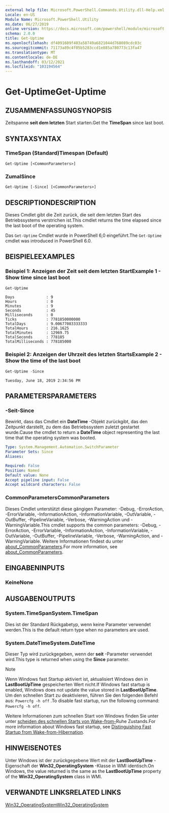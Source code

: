 ```yaml
---
external help file: Microsoft.PowerShell.Commands.Utility.dll-Help.xml
Locale: en-US
Module Name: Microsoft.PowerShell.Utility
ms.date: 06/27/2019
online version: https://docs.microsoft.com/powershell/module/microsoft.powershell.utility/get-uptime?view=powershell-7&WT.mc_id=ps-gethelp
schema: 2.0.0
title: Get-Uptime
ms.openlocfilehash: df4091609f403a58749a6821044d768089cdc03c
ms.sourcegitcommit: 71173a89c4f05b5283ccd1e885a780773c13fa47
ms.translationtype: MT
ms.contentlocale: de-DE
ms.lasthandoff: 03/12/2021
ms.locfileid: "103194564"
---
```

# <span data-ttu-id="7a6e2-102">Get-Uptime</span><span class="sxs-lookup"><span data-stu-id="7a6e2-102">Get-Uptime</span></span>

## <span data-ttu-id="7a6e2-103">ZUSAMMENFASSUNG</span><span class="sxs-lookup"><span data-stu-id="7a6e2-103">SYNOPSIS</span></span>
<span data-ttu-id="7a6e2-104">Zeitspanne **seit dem letzten** Start starten.</span><span class="sxs-lookup"><span data-stu-id="7a6e2-104">Get the **TimeSpan** since last boot.</span></span>

## <span data-ttu-id="7a6e2-105">SYNTAX</span><span class="sxs-lookup"><span data-stu-id="7a6e2-105">SYNTAX</span></span>

### <span data-ttu-id="7a6e2-106">TimeSpan (Standard)</span><span class="sxs-lookup"><span data-stu-id="7a6e2-106">Timespan (Default)</span></span>

```
Get-Uptime [<CommonParameters>]
```

### <span data-ttu-id="7a6e2-107">Zumal</span><span class="sxs-lookup"><span data-stu-id="7a6e2-107">Since</span></span>

```
Get-Uptime [-Since] [<CommonParameters>]
```

## <span data-ttu-id="7a6e2-108">DESCRIPTION</span><span class="sxs-lookup"><span data-stu-id="7a6e2-108">DESCRIPTION</span></span>

<span data-ttu-id="7a6e2-109">Dieses Cmdlet gibt die Zeit zurück, die seit dem letzten Start des Betriebssystems verstrichen ist.</span><span class="sxs-lookup"><span data-stu-id="7a6e2-109">This cmdlet returns the time elapsed since the last boot of the operating system.</span></span>

<span data-ttu-id="7a6e2-110">Das `Get-Uptime` Cmdlet wurde in PowerShell 6,0 eingeführt.</span><span class="sxs-lookup"><span data-stu-id="7a6e2-110">The `Get-Uptime` cmdlet was introduced in PowerShell 6.0.</span></span>

## <span data-ttu-id="7a6e2-111">BEISPIELE</span><span class="sxs-lookup"><span data-stu-id="7a6e2-111">EXAMPLES</span></span>

### <span data-ttu-id="7a6e2-112">Beispiel 1: Anzeigen der Zeit seit dem letzten Start</span><span class="sxs-lookup"><span data-stu-id="7a6e2-112">Example 1 - Show time since last boot</span></span>

```powershell
Get-Uptime
```

```Output
Days              : 9
Hours             : 0
Minutes           : 9
Seconds           : 45
Milliseconds      : 0
Ticks             : 7781850000000
TotalDays         : 9.00677083333333
TotalHours        : 216.1625
TotalMinutes      : 12969.75
TotalSeconds      : 778185
TotalMilliseconds : 778185000
```

### <span data-ttu-id="7a6e2-113">Beispiel 2: Anzeigen der Uhrzeit des letzten Starts</span><span class="sxs-lookup"><span data-stu-id="7a6e2-113">Example 2 - Show the time of the last boot</span></span>

```powershell
Get-Uptime -Since
```

```Output
Tuesday, June 18, 2019 2:34:56 PM
```

## <span data-ttu-id="7a6e2-114">PARAMETERS</span><span class="sxs-lookup"><span data-stu-id="7a6e2-114">PARAMETERS</span></span>

### <span data-ttu-id="7a6e2-115">-Seit</span><span class="sxs-lookup"><span data-stu-id="7a6e2-115">-Since</span></span>

<span data-ttu-id="7a6e2-116">Bewirkt, dass das Cmdlet ein **DateTime** -Objekt zurückgibt, das den Zeitpunkt darstellt, zu dem das Betriebssystem zuletzt gestartet wurde.</span><span class="sxs-lookup"><span data-stu-id="7a6e2-116">Cause the cmdlet to return a **DateTime** object representing the last time that the operating system was booted.</span></span>

```yaml
Type: System.Management.Automation.SwitchParameter
Parameter Sets: Since
Aliases:

Required: False
Position: Named
Default value: None
Accept pipeline input: False
Accept wildcard characters: False
```

### <span data-ttu-id="7a6e2-117">CommonParameters</span><span class="sxs-lookup"><span data-stu-id="7a6e2-117">CommonParameters</span></span>

<span data-ttu-id="7a6e2-118">Dieses Cmdlet unterstützt diese gängigen Parameter: -Debug, -ErrorAction, -ErrorVariable, -InformationAction, -InformationVariable, -OutVariable, -OutBuffer, -PipelineVariable, -Verbose, -WarningAction und -WarningVariable.</span><span class="sxs-lookup"><span data-stu-id="7a6e2-118">This cmdlet supports the common parameters: -Debug, -ErrorAction, -ErrorVariable, -InformationAction, -InformationVariable, -OutVariable, -OutBuffer, -PipelineVariable, -Verbose, -WarningAction, and -WarningVariable.</span></span> <span data-ttu-id="7a6e2-119">Weitere Informationen findest du unter [about_CommonParameters](https://go.microsoft.com/fwlink/?LinkID=113216).</span><span class="sxs-lookup"><span data-stu-id="7a6e2-119">For more information, see [about_CommonParameters](https://go.microsoft.com/fwlink/?LinkID=113216).</span></span>

## <span data-ttu-id="7a6e2-120">EINGABEN</span><span class="sxs-lookup"><span data-stu-id="7a6e2-120">INPUTS</span></span>

### <span data-ttu-id="7a6e2-121">Keine</span><span class="sxs-lookup"><span data-stu-id="7a6e2-121">None</span></span>

## <span data-ttu-id="7a6e2-122">AUSGABEN</span><span class="sxs-lookup"><span data-stu-id="7a6e2-122">OUTPUTS</span></span>

### <span data-ttu-id="7a6e2-123">System.TimeSpan</span><span class="sxs-lookup"><span data-stu-id="7a6e2-123">System.TimeSpan</span></span>

<span data-ttu-id="7a6e2-124">Dies ist der Standard Rückgabetyp, wenn keine Parameter verwendet werden.</span><span class="sxs-lookup"><span data-stu-id="7a6e2-124">This is the default return type when no parameters are used.</span></span>

### <span data-ttu-id="7a6e2-125">System.DateTime</span><span class="sxs-lookup"><span data-stu-id="7a6e2-125">System.DateTime</span></span>

<span data-ttu-id="7a6e2-126">Dieser Typ wird zurückgegeben, wenn der **seit** -Parameter verwendet wird.</span><span class="sxs-lookup"><span data-stu-id="7a6e2-126">This type is returned when using the **Since** parameter.</span></span>

> [!NOTE]
> <span data-ttu-id="7a6e2-127">Wenn Windows fast Startup aktiviert ist, aktualisiert Windows den in **LastBootUpTime** gespeicherten Wert nicht.</span><span class="sxs-lookup"><span data-stu-id="7a6e2-127">If Windows fast startup is enabled, Windows does not update the value stored in **LastBootUpTime**.</span></span> <span data-ttu-id="7a6e2-128">Um den schnellen Start zu deaktivieren, führen Sie den folgenden Befehl aus: `Powercfg -h off` .</span><span class="sxs-lookup"><span data-stu-id="7a6e2-128">To disable fast startup, run the following command: `Powercfg -h off`.</span></span>
>
> <span data-ttu-id="7a6e2-129">Weitere Informationen zum schnellen Start von Windows finden Sie unter unter [scheiden des schnellen Starts von Wake-from-](/windows-hardware/drivers/kernel/distinguishing-fast-startup-from-wake-from-hibernation)Ruhe Zustands.</span><span class="sxs-lookup"><span data-stu-id="7a6e2-129">For more information about Windows fast startup, see [Distinguishing Fast Startup from Wake-from-Hibernation](/windows-hardware/drivers/kernel/distinguishing-fast-startup-from-wake-from-hibernation).</span></span>

## <span data-ttu-id="7a6e2-130">HINWEISE</span><span class="sxs-lookup"><span data-stu-id="7a6e2-130">NOTES</span></span>

<span data-ttu-id="7a6e2-131">Unter Windows ist der zurückgegebene Wert mit der **LastBootUpTime** -Eigenschaft der **Win32_OperatingSystem** -Klasse in WMI identisch.</span><span class="sxs-lookup"><span data-stu-id="7a6e2-131">On Windows, the value returned is the same as the **LastBootUpTime** property of the **Win32_OperatingSystem** class in WMI.</span></span>

## <span data-ttu-id="7a6e2-132">VERWANDTE LINKS</span><span class="sxs-lookup"><span data-stu-id="7a6e2-132">RELATED LINKS</span></span>

[<span data-ttu-id="7a6e2-133">Win32_OperatingSystem</span><span class="sxs-lookup"><span data-stu-id="7a6e2-133">Win32_OperatingSystem</span></span>](/windows/win32/cimwin32prov/win32-operatingsystem#properties)
